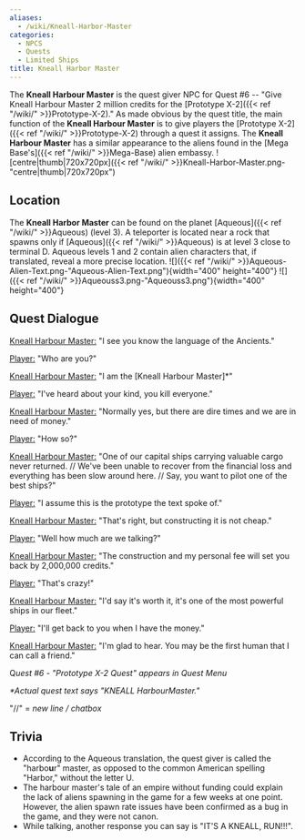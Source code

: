 ```yaml
---
aliases:
  - /wiki/Kneall-Harbor-Master
categories:
  - NPCS
  - Quests
  - Limited Ships
title: Kneall Harbor Master
---
```


The **Kneall Harbour Master** is the quest giver NPC for Quest #6 -- "Give Kneall Harbour Master 2 million credits for the [Prototype X-2]({{< ref "/wiki/" >}}Prototype-X-2)." As made obvious by the quest title, the main function of the **Kneall Harbour Master** is to give players the [Prototype X-2]({{< ref "/wiki/" >}}Prototype-X-2) through a quest it assigns. The **Kneall Harbour Master** has a similar appearance to the aliens found in the [Mega Base's]({{< ref "/wiki/" >}}Mega-Base) alien embassy. ![centre|thumb|720x720px]({{< ref "/wiki/" >}}Kneall-Harbor-Master.png-"centre|thumb|720x720px")

## Location

The **Kneall Harbor Master** can be found on the planet [Aqueous]({{< ref "/wiki/" >}}Aqueous) (level 3). A teleporter is located near a rock that spawns only if [Aqueous]({{< ref "/wiki/" >}}Aqueous) is at level 3 close to terminal D. Aqueous levels 1 and 2 contain alien characters that, if translated, reveal a more precise location. ![]({{< ref "/wiki/" >}}Aqueous-Alien-Text.png-"Aqueous-Alien-Text.png"){width="400" height="400"} ![]({{< ref "/wiki/" >}}Aqueouss3.png-"Aqueouss3.png"){width="400" height="400"}

## Quest Dialogue

<u>Kneall Harbour Master:</u> "I see you know the language of the Ancients."

<u>Player:</u> "Who are you?"

<u>Kneall Harbour Master:</u> "I am the [Kneall Harbour Master]\*"

<u>Player:</u> "I've heard about your kind, you kill everyone."

<u>Kneall Harbour Master:</u> "Normally yes, but there are dire times and we are in need of money."

<u>Player:</u> "How so?"

<u>Kneall Harbour Master:</u> "One of our capital ships carrying valuable cargo never returned. // We've been unable to recover from the financial loss and everything has been slow around here. // Say, you want to pilot one of the best ships?"

<u>Player:</u> "I assume this is the prototype the text spoke of."

<u>Kneall Harbour Master:</u> "That's right, but constructing it is not cheap."

<u>Player:</u> "Well how much are we talking?"

<u>Kneall Harbour Master:</u> "The construction and my personal fee will set you back by 2,000,000 credits."

<u>Player:</u> "That's crazy!"

<u>Kneall Harbour Master:</u> "I'd say it's worth it, it's one of the most powerful ships in our fleet."

<u>Player:</u> "I'll get back to you when I have the money."

<u>Kneall Harbour Master:</u> "I'm glad to hear. You may be the first human that I can call a friend."

Q*uest #6 - "Prototype X-2 Quest" appears in Quest Menu*

_\*Actual quest text says "KNEALL HarbourMaster."_

"//" = _new line / chatbox_

## Trivia

- According to the Aqueous translation, the quest giver is called the "harbo**u**r" master, as opposed to the common American spelling "Harbor," without the letter U.
- The harbour master's tale of an empire without funding could explain the lack of aliens spawning in the game for a few weeks at one point. However, the alien spawn rate issues have been confirmed as a bug in the game, and they were not canon.
- While talking, another response you can say is "IT'S A KNEALL, RUN!!!".
